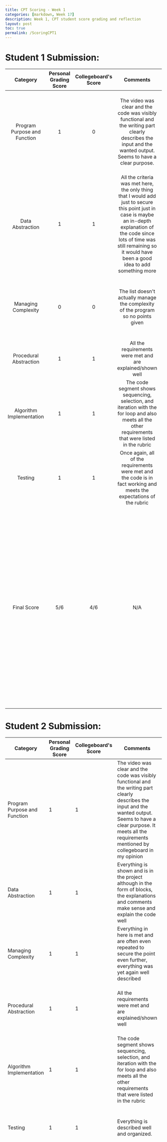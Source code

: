 ```yaml
---
title: CPT Scoring - Week 1
categories: [markdown, Week 17]
description: Week 1, CPT student score grading and reflection
layout: post
toc: true
permalink: /ScoringCPT1
---
```

# Student 1 Submission:
|Category|Personal Grading Score|Collegeboard's Score|Comments|Reflection|
|:---:|:---:|:---:|:---:|:---:|
|Program Purpose and Function|1|0|The video was clear and the code was visibly functional and the writing part clearly describes the input and the wanted output. Seems to have a clear purpose.|The purpose described is just describing the process of the program rather than its uses to the user and its purpose outside of the code|
|Data Abstraction|1|1|All the criteria was met here, the only thing that I would add just to secure this point just in case is maybe an in-depth explanation of the code since lots of time was still remaining so it would have been a good idea to add something more|Same as the comment I left, just add some more in-depth explanations|
|Managing Complexity|0|0|The list doesn't actually manage the complexity of the program so no points given|Still the same comment, the list doesn't manage the complexity so they lose the point for this category|
|Procedural Abstraction|1|1|All the requirements were met and are explained/shown well|Still agree with the comment I had earlier|
|Algorithm Implementation|1|1|The code segment shows sequencing, selection, and iteration with the for loop and also meets all the other requirements that were listed in the rubric|Agree with the comment I left first time around|
|Testing|1|1| Once again, all of the requirements were met and the code is in fact working and meets the expectations of the rubric |The same as the comment I left|
|Final Score|5/6|4/6|N/A| I thought the purpose applied to the the code only but you have to look more to how it can help other people and the purpose it presents outside of the code, Otherwise, I think that I did a decent job of grading this Student, but yeah, I need to think less vaguely and think more about what collegeboard is going to be grading like and how they would judge these students|

# Student 2 Submission:
|Category|Personal Grading Score|Collegeboard's Score|Comments|Reflection|
|---|---|---|---|---|
|Program Purpose and Function|1|1|The video was clear and the code was visibly functional and the writing part clearly describes the input and the wanted output. Seems to have a clear purpose. It meets all the requirements mentioned by collegeboard in my opinion|The code met all the criteria, and is a pretty code example of the first category|
|Data Abstraction|1|1|Everything is shown and is in the project although in the form of blocks, the explanations and comments make sense and explain the code well|Same as the comment I left, remember to include comments in code and other parts for my own CPT|
|Managing Complexity|1|1|Everything in here is met and are often even repeated to secure the point even further, everything was yet again well described | Same as the comment, good example of a good Managing Complexity|
|Procedural Abstraction|1|1|All the requirements were met and are explained/shown well|Same as the comment, nothing too special but met all the criteria in the rubric and was good|
|Algorithm Implementation|1|1|The code segment shows sequencing, selection, and iteration with the for loop and also meets all the other requirements that were listed in the rubric|Agree with the comment|
|Testing|1|1|Everything is described well and organized.| The code really shows organization and is easy to understand and follow|
|Final Score|6/6|6/6|N/A|I graded the same as collegeboard, but I also learnt a lot of things from this persons submission, the amount of comments and the organizations and explanations all make the video really easy to follow along with and the. This person was very organized and it shows their interest in the CPT and it also shows how they weren't just doing it to do it but put in a lot of thoughts and work into making this work.|
